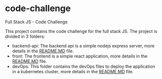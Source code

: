 # code-challenge
Full Stack JS - Code Challenge

This project contains the code challenge for the full stack JS.
The project is divided in 3 folders:

- backend-api: The backend api is a simple nodejs express server, more details in the [README.MD](backend-api/README.md) file.
- front: The frontend is a simple react application, more details in the [README.MD](front/README.md) file. 
- devOps: This folder contains the devOps files to deploy the application in a kubernetes cluster, more details in the [README.MD](devOps/README.md) file.




